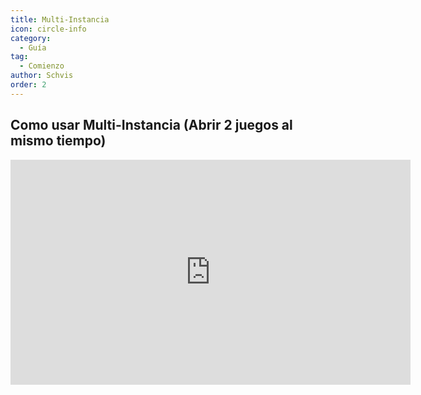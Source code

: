 ```yaml
---
title: Multi-Instancia
icon: circle-info
category:
  - Guía
tag:
  - Comienzo
author: Schvis
order: 2
---
```


## Como usar Multi-Instancia (Abrir 2 juegos al mismo tiempo)

<iframe width="640" height="360" src="https://www.youtube.com/embed/pSAxKoneT64" title="Multi-Instance V (Updated)" frameborder="0" allow="accelerometer; autoplay; clipboard-write; encrypted-media; gyroscope; picture-in-picture; web-share" allowfullscreen></iframe>
